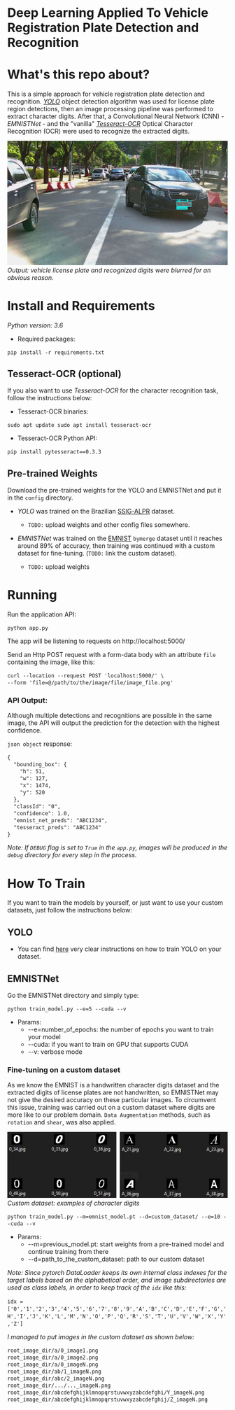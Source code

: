 # Deep Learning Applied To Vehicle Registration Plate Detection and Recognition

# What's this repo about?

This is a simple approach for vehicle registration plate detection and recognition. [*YOLO*](https://github.com/pjreddie/darknet) object detection algorithm was used for license plate region detections, then an image processing pipeline was performed to extract character digits. After that, a Convolutional Neural Network (CNN) - *EMNISTNet* - and the "vanilla" [*Tesseract-OCR*](https://github.com/tesseract-ocr/tesseract) Optical Character Recognition (OCR) were used to recognize the extracted digits.

![Output](docs/result.jpg "Output")*Output: vehicle license plate and recognized digits were blurred for an obvious reason.*

# Install and Requirements

*Python version: 3.6*

* Required packages:

````
pip install -r requirements.txt
````

## Tesseract-OCR (optional)

If you also want to use *Tesseract-OCR* for the character recognition task, follow the instructions below:

* Tesseract-OCR binaries:
````
sudo apt update sudo apt install tesseract-ocr
````

* Tesseract-OCR Python API:
````
pip install pytesseract==0.3.3
````

## Pre-trained Weights

Download the pre-trained weights for the YOLO and EMNISTNet and put it in the `config` directory.

* *YOLO* was trained on the Brazilian [SSIG-ALPR](http://smartsenselab.dcc.ufmg.br/en/dataset/banco-de-dados-sense-alpr/) dataset.
  * `TODO:` upload weights and other config files somewhere.

* *EMNISTNet* was trained on the [EMNIST](https://www.nist.gov/itl/products-and-services/emnist-dataset) `bymerge` dataset until it reaches around 89% of accuracy, then training was continued with a custom dataset for fine-tuning. (`TODO:` link the custom dataset).
  * `TODO:` upload weights

# Running

Run the application API:
````
python app.py
````

The app will be listening to requests on http://localhost:5000/

Send an Http POST request with a form-data body with an attribute `file` containing the image, like this:

````
curl --location --request POST 'localhost:5000/' \
--form 'file=@/path/to/the/image/file/image_file.png'
````

### API Output:

Although multiple detections and recognitions are possible in the same image, the API will output the prediction for the detection with the highest confidence. 

`json object` response:

````
{
  "bounding_box": {
    "h": 51,
    "w": 127,
    "x": 1474,
    "y": 520
  },
  "classId": "0",
  "confidence": 1.0,
  "emnist_net_preds": "ABC1234",
  "tesseract_preds": "ABC1234"
}
````

*Note: If `DEBUG` flag is set to `True` in the `app.py`, images will be produced in the `debug` directory for every step in the process.*

# How To Train

If you want to train the models by yourself, or just want to use your custom datasets, just follow the instructions below:

## YOLO

* You can find [here](https://github.com/AlexeyAB/darknet) very clear instructions on how to train YOLO on your dataset.

## EMNISTNet

Go the EMNISTNet directory and simply type:
````
python train_model.py --e=5 --cuda --v
````

* Params: 
  * --e=number_of_epochs: the number of epochs you want to train your model
  * --cuda: if you want to train on GPU that supports CUDA
  * --v: verbose mode

### Fine-tuning on a custom dataset

As we know the EMNIST is a handwritten character digits dataset and the extracted digits of license plates are not handwritten, so EMNISTNet may not give the desired accuracy on these particular images. To circumvent this issue, training was carried out on a custom dataset where digits are more like to our problem domain. `Data Augmentation` methods, such as `rotation` and `shear`, was also applied.

![Digits](docs/custom_dataset_example.jpg)*Custom dataset: examples of character digits*

````
python train_model.py --m=emnist_model.pt --d=custom_dataset/ --e=10 --cuda --v
````

* Params: 
  * --m=previous_model.pt: start weights from a pre-trained model and continue training from there
  * --d=path_to_the_custom_dataset: path to our custom dataset

*Note: Since pytorch DataLoader keeps its own internal class indexes for the target labels based on the alphabetical order, and image subdirectories are used as class labels, in order to keep track of the `idx` like this:*

`idx = ['0','1','2','3','4','5','6','7','8','9','A','B','C','D','E','F','G','H','I','J','K','L','M','N','O','P','Q','R','S','T','U','V','W','X','Y','Z']`

*I managed to put images in the custom dataset as shown below:*

````
root_image_dir/a/0_image1.png
root_image_dir/a/0_image2.png
root_image_dir/a/0_imageN.png
root_image_dir/ab/1_imageN.png
root_image_dir/abc/2_imageN.png
root_image_dir/.../..._imageN.png
root_image_dir/abcdefghijklmnopqrstuvwxyzabcdefghi/Y_imageN.png
root_image_dir/abcdefghijklmnopqrstuvwxyzabcdefghij/Z_imageN.png
````
